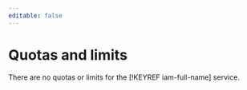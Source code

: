 ```yaml
---
editable: false
---
```


# Quotas and limits

There are no quotas or limits for the [!KEYREF iam-full-name] service.

